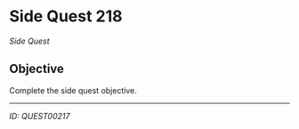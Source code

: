 # Side Quest 218

*Side Quest*

## Objective
Complete the side quest objective.

---
*ID: QUEST00217*